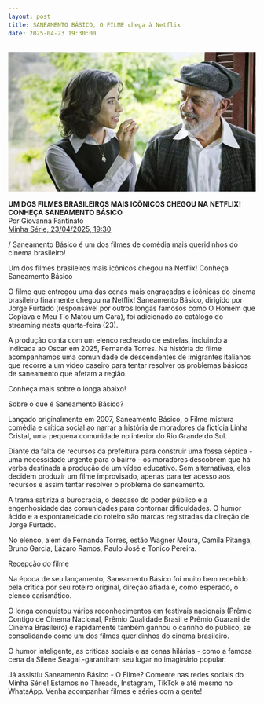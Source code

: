 ```yaml
---
layout: post
title: SANEAMENTO BÁSICO, O FILME chega à Netflix
date: 2025-04-23 19:30:00
---
```

![](/uploads/sbof-nanda-paulo.jpg)

**UM DOS FILMES BRASILEIROS MAIS ICÔNICOS CHEGOU NA NETFLIX! CONHEÇA SANEAMENTO BÁSICO**\
Por Giovanna Fantinato\
[Minha Série, 23/04/2025, 19:30](https://www.tecmundo.com.br/minha-serie/601146-um-dos-filmes-brasileiros-mais-iconicos-chegou-na-netflix-conheca-saneamento-basico.htm)

/ Saneamento Básico é um dos filmes de comédia mais queridinhos do cinema brasileiro!

Um dos filmes brasileiros mais icônicos chegou na Netflix! Conheça Saneamento Básico

O filme que entregou uma das cenas mais engraçadas e icônicas do cinema brasileiro finalmente chegou na Netflix! Saneamento Básico, dirigido por Jorge Furtado (responsável por outros longas famosos como O Homem que Copiava e Meu Tio Matou um Cara), foi adicionado ao catálogo do streaming nesta quarta-feira (23).

A produção conta com um elenco recheado de estrelas, incluindo a indicada ao Oscar em 2025, Fernanda Torres. Na história do filme acompanhamos uma comunidade de descendentes de imigrantes italianos que recorre a um vídeo caseiro para tentar resolver os problemas básicos de saneamento que afetam a região.

Conheça mais sobre o longa abaixo!

Sobre o que é Saneamento Básico?

Lançado originalmente em 2007, Saneamento Básico, o Filme mistura comédia e crítica social ao narrar a história de moradores da fictícia Linha Cristal, uma pequena comunidade no interior do Rio Grande do Sul.

Diante da falta de recursos da prefeitura para construir uma fossa séptica - uma necessidade urgente para o bairro - os moradores descobrem que há verba destinada à produção de um vídeo educativo. Sem alternativas, eles decidem produzir um filme improvisado, apenas para ter acesso aos recursos e assim tentar resolver o problema do saneamento.

A trama satiriza a burocracia, o descaso do poder público e a engenhosidade das comunidades para contornar dificuldades. O humor ácido e a espontaneidade do roteiro são marcas registradas da direção de Jorge Furtado.

No elenco, além de Fernanda Torres, estão Wagner Moura, Camila Pitanga, Bruno Garcia, Lázaro Ramos, Paulo José e Tonico Pereira.

Recepção do filme

Na época de seu lançamento, Saneamento Básico foi muito bem recebido pela crítica por seu roteiro original, direção afiada e, como esperado, o elenco carismático.

O longa conquistou vários reconhecimentos em festivais nacionais (Prêmio Contigo de Cinema Nacional, Prêmio Qualidade Brasil e Prêmio Guarani de Cinema Brasileiro) e rapidamente também ganhou o carinho do público, se consolidando como um dos filmes queridinhos do cinema brasileiro.

O humor inteligente, as críticas sociais e as cenas hilárias - como a famosa cena da Silene Seagal -garantiram seu lugar no imaginário popular.

Já assistiu Saneamento Básico - O Filme? Comente nas redes sociais do Minha Série! Estamos no Threads, Instagram, TikTok e até mesmo no WhatsApp. Venha acompanhar filmes e séries com a gente!
